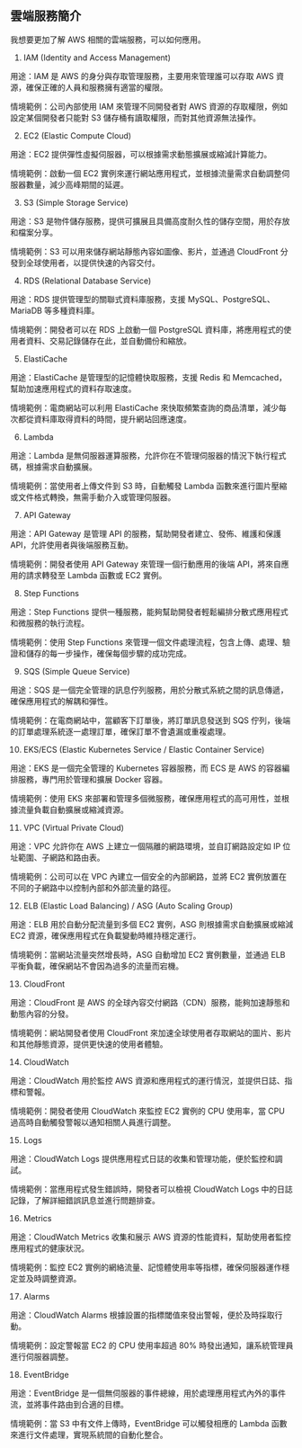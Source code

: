 ## 雲端服務簡介

我想要更加了解 AWS 相關的雲端服務，可以如何應用。

1. IAM (Identity and Access Management)

用途：IAM 是 AWS 的身分與存取管理服務，主要用來管理誰可以存取 AWS 資源，確保正確的人員和服務擁有適當的權限。 

情境範例：公司內部使用 IAM 來管理不同開發者對 AWS 資源的存取權限，例如設定某個開發者只能對 S3 儲存桶有讀取權限，而對其他資源無法操作。

2. EC2 (Elastic Compute Cloud)

用途：EC2 提供彈性虛擬伺服器，可以根據需求動態擴展或縮減計算能力。

情境範例：啟動一個 EC2 實例來運行網站應用程式，並根據流量需求自動調整伺服器數量，減少高峰期間的延遲。

3. S3 (Simple Storage Service)

用途：S3 是物件儲存服務，提供可擴展且具備高度耐久性的儲存空間，用於存放和檔案分享。

情境範例：S3 可以用來儲存網站靜態內容如圖像、影片，並通過 CloudFront 分發到全球使用者，以提供快速的內容交付。

4. RDS (Relational Database Service)

用途：RDS 提供管理型的關聯式資料庫服務，支援 MySQL、PostgreSQL、MariaDB 等多種資料庫。 

情境範例：開發者可以在 RDS 上啟動一個 PostgreSQL 資料庫，將應用程式的使用者資料、交易記錄儲存在此，並自動備份和縮放。

5. ElastiCache

用途：ElastiCache 是管理型的記憶體快取服務，支援 Redis 和 Memcached，幫助加速應用程式的資料存取速度。

情境範例：電商網站可以利用 ElastiCache 來快取頻繁查詢的商品清單，減少每次都從資料庫取得資料的時間，提升網站回應速度。

6. Lambda

用途：Lambda 是無伺服器運算服務，允許你在不管理伺服器的情況下執行程式碼，根據需求自動擴展。 

情境範例：當使用者上傳文件到 S3 時，自動觸發 Lambda 函數來進行圖片壓縮或文件格式轉換，無需手動介入或管理伺服器。

7. API Gateway

用途：API Gateway 是管理 API 的服務，幫助開發者建立、發佈、維護和保護 API，允許使用者與後端服務互動。

情境範例：開發者使用 API Gateway 來管理一個行動應用的後端 API，將來自應用的請求轉發至 Lambda 函數或 EC2 實例。

8. Step Functions

用途：Step Functions 提供一種服務，能夠幫助開發者輕鬆編排分散式應用程式和微服務的執行流程。 

情境範例：使用 Step Functions 來管理一個文件處理流程，包含上傳、處理、驗證和儲存的每一步操作，確保每個步驟的成功完成。

9. SQS (Simple Queue Service)

用途：SQS 是一個完全管理的訊息佇列服務，用於分散式系統之間的訊息傳遞，確保應用程式的解耦和彈性。 

情境範例：在電商網站中，當顧客下訂單後，將訂單訊息發送到 SQS 佇列，後端的訂單處理系統逐一處理訂單，確保訂單不會遺漏或重複處理。

10. EKS/ECS (Elastic Kubernetes Service / Elastic Container Service)

用途：EKS 是一個完全管理的 Kubernetes 容器服務，而 ECS 是 AWS 的容器編排服務，專門用於管理和擴展 Docker 容器。 

情境範例：使用 EKS 來部署和管理多個微服務，確保應用程式的高可用性，並根據流量負載自動擴展或縮減資源。

11. VPC (Virtual Private Cloud)

用途：VPC 允許你在 AWS 上建立一個隔離的網路環境，並自訂網路設定如 IP 位址範圍、子網路和路由表。

情境範例：公司可以在 VPC 內建立一個安全的內部網路，並將 EC2 實例放置在不同的子網路中以控制內部和外部流量的路徑。

12. ELB (Elastic Load Balancing) / ASG (Auto Scaling Group)

用途：ELB 用於自動分配流量到多個 EC2 實例，ASG 則根據需求自動擴展或縮減 EC2 資源，確保應用程式在負載變動時維持穩定運行。 

情境範例：當網站流量突然增長時，ASG 自動增加 EC2 實例數量，並通過 ELB 平衡負載，確保網站不會因為過多的流量而宕機。

13. CloudFront

用途：CloudFront 是 AWS 的全球內容交付網路（CDN）服務，能夠加速靜態和動態內容的分發。 

情境範例：網站開發者使用 CloudFront 來加速全球使用者存取網站的圖片、影片和其他靜態資源，提供更快速的使用者體驗。

14. CloudWatch

用途：CloudWatch 用於監控 AWS 資源和應用程式的運行情況，並提供日誌、指標和警報。

情境範例：開發者使用 CloudWatch 來監控 EC2 實例的 CPU 使用率，當 CPU 過高時自動觸發警報以通知相關人員進行調整。

15. Logs

用途：CloudWatch Logs 提供應用程式日誌的收集和管理功能，便於監控和調試。

情境範例：當應用程式發生錯誤時，開發者可以檢視 CloudWatch Logs 中的日誌記錄，了解詳細錯誤訊息並進行問題排查。

16. Metrics

用途：CloudWatch Metrics 收集和展示 AWS 資源的性能資料，幫助使用者監控應用程式的健康狀況。 

情境範例：監控 EC2 實例的網絡流量、記憶體使用率等指標，確保伺服器運作穩定並及時調整資源。

17. Alarms

用途：CloudWatch Alarms 根據設置的指標閾值來發出警報，便於及時採取行動。 

情境範例：設定警報當 EC2 的 CPU 使用率超過 80% 時發出通知，讓系統管理員進行伺服器調整。

18. EventBridge

用途：EventBridge 是一個無伺服器的事件總線，用於處理應用程式內外的事件流，並將事件路由到合適的目標。

情境範例：當 S3 中有文件上傳時，EventBridge 可以觸發相應的 Lambda 函數來進行文件處理，實現系統間的自動化整合。

